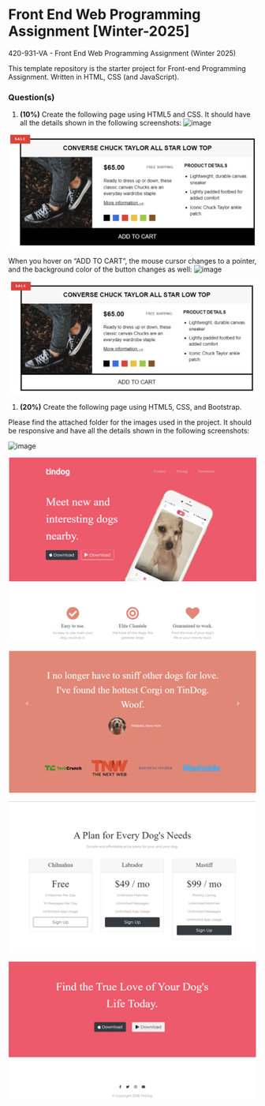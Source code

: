 # Front End Web Programming Assignment [Winter-2025]
420-931-VA - Front End Web Programming Assignment (Winter 2025) 

This template repository is the starter project for Front-end Programming Assignment. Written in HTML, CSS (and JavaScript).

### Question(s)

1. **(10%)** Create the following page using HTML5 and CSS. It should have all the details shown in the following screenshots:
![image](https://github.com/user-attachments/assets/3909b481-f857-4dc1-8f36-06724630b345)

![](screenshots/Q1_1.png)

When you hover on “ADD TO CART”, the mouse cursor changes to a pointer, and the background color of the button changes as well:
![image](https://github.com/user-attachments/assets/334f390a-7bc0-4771-b119-a83f502b01a3)

![](screenshots/Q1_2.png)

1. **(20%)** Create the following page using HTML5, CSS, and Bootstrap.

Please find the attached folder for the images used in the project. It should be responsive and have all the details shown in the following screenshots:

![image](https://github.com/user-attachments/assets/83fbfad0-7cb3-46ee-861c-5b59d6a560af)


![](screenshots/Q2_1.png)

![](screenshots/Q2_2.png)

![](screenshots/Q2_3.png)

![](screenshots/Q2_4.png)
